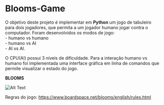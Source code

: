 # Blooms-Game

O objetivo deste projeto é implementar em **Python** um jogo de tabuleiro para dois jogadores, que permita a um jogador humano jogar contra o computador. 
Foram desenvolvidos os modos de jogo:<br/>
          - humano vs humano<br/>
          - humano vs AI<br/>
          - AI vs AI.<br/>
          
O CPU(AI) possui 3 níveis de dificuldade.
Para a interação humano vs humano foi implementada uma interface gráfica em linha de comandos que permite visualizar o estado do jogo.


**BLOOMS**

![Alt Text](https://www.nickbentley.games/wp-content/uploads/2018/12/new-blooms-2-fast.gif)

Regras do jogo: https://www.boardspace.net/blooms/english/rules.html
